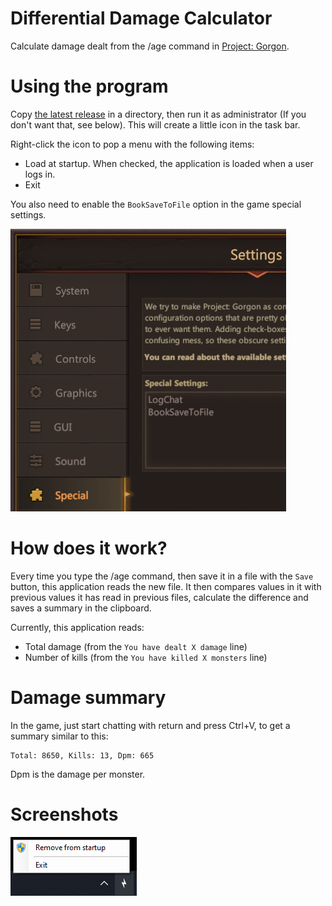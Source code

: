 # Differential Damage Calculator
Calculate damage dealt from the /age command in [Project: Gorgon](https://projectgorgon.com/). 

# Using the program
Copy [the latest release](https://github.com/dlebansais/PgDmgDiff/releases/download/v1.0.0/PgDmgDiff.exe) in a directory, then run it as administrator (If you don't want that, see below). This will create a little icon in the task bar.

Right-click the icon to pop a menu with the following items:

+ Load at startup. When checked, the application is loaded when a user logs in.
+ Exit

You also need to enable the `BookSaveToFile` option in the game special settings.

![Special Settings](/Screenshots/Settings.png?raw=true "The game special settings")

# How does it work?
Every time you type the /age command, then save it in a file with the `Save` button, this application reads the new file. It then compares values in it with previous values it has read in previous files, calculate the difference and saves a summary in the clipboard.

Currently, this application reads:

+ Total damage (from the `You have dealt X damage` line)
+ Number of kills (from the `You have killed X monsters` line) 

# Damage summary

In the game, just start chatting with return and press Ctrl+V, to get a summary similar to this:

	Total: 8650, Kills: 13, Dpm: 665

Dpm is the damage per monster.
 
# Screenshots

![Menu](/Screenshots/Menu.png?raw=true "The app menu")
